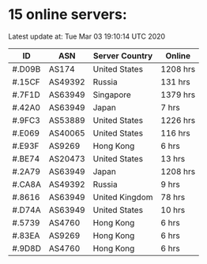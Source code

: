 # 15 online servers:

Latest update at: Tue Mar 03 19:10:14 UTC 2020

| ID | ASN | Server Country | Online |
| -- | --- | -------------- | ------ |
| #.D09B | AS174 | United States | 1208 hrs |
| #.15CF | AS49392 | Russia | 131 hrs |
| #.7F1D | AS63949 | Singapore | 1379 hrs |
| #.42A0 | AS63949 | Japan | 7 hrs |
| #.9FC3 | AS53889 | United States | 1226 hrs |
| #.E069 | AS40065 | United States | 116 hrs |
| #.E93F | AS9269 | Hong Kong | 6 hrs |
| #.BE74 | AS20473 | United States | 13 hrs |
| #.2A79 | AS63949 | Japan | 1208 hrs |
| #.CA8A | AS49392 | Russia | 9 hrs |
| #.8616 | AS63949 | United Kingdom | 78 hrs |
| #.D74A | AS63949 | United States | 10 hrs |
| #.5739 | AS4760 | Hong Kong | 6 hrs |
| #.83EA | AS9269 | Hong Kong | 6 hrs |
| #.9D8D | AS4760 | Hong Kong | 6 hrs |

